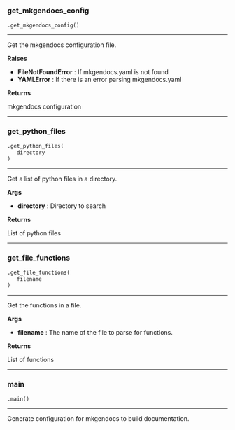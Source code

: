 #


### get_mkgendocs_config
```python
.get_mkgendocs_config()
```

---
Get the mkgendocs configuration file.


**Raises**

* **FileNotFoundError**  : If mkgendocs.yaml is not found
* **YAMLError**  : If there is an error parsing mkgendocs.yaml


**Returns**

mkgendocs configuration

----


### get_python_files
```python
.get_python_files(
   directory
)
```

---
Get a list of python files in a directory.


**Args**

* **directory**  : Directory to search


**Returns**

List of python files

----


### get_file_functions
```python
.get_file_functions(
   filename
)
```

---
Get the functions in a file.


**Args**

* **filename**  : The name of the file to parse for functions.


**Returns**

List of functions

----


### main
```python
.main()
```

---
Generate configuration for mkgendocs to build documentation.
